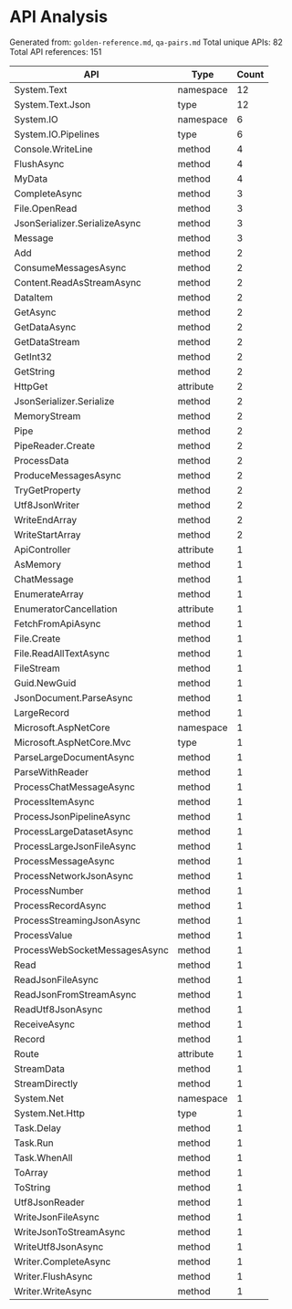 # API Analysis

Generated from: `golden-reference.md`, `qa-pairs.md`
Total unique APIs: 82
Total API references: 151

| API | Type | Count |
|-----|------|-------|
| System.Text | namespace | 12 |
| System.Text.Json | type | 12 |
| System.IO | namespace | 6 |
| System.IO.Pipelines | type | 6 |
| Console.WriteLine | method | 4 |
| FlushAsync | method | 4 |
| MyData | method | 4 |
| CompleteAsync | method | 3 |
| File.OpenRead | method | 3 |
| JsonSerializer.SerializeAsync | method | 3 |
| Message | method | 3 |
| Add | method | 2 |
| ConsumeMessagesAsync | method | 2 |
| Content.ReadAsStreamAsync | method | 2 |
| DataItem | method | 2 |
| GetAsync | method | 2 |
| GetDataAsync | method | 2 |
| GetDataStream | method | 2 |
| GetInt32 | method | 2 |
| GetString | method | 2 |
| HttpGet | attribute | 2 |
| JsonSerializer.Serialize | method | 2 |
| MemoryStream | method | 2 |
| Pipe | method | 2 |
| PipeReader.Create | method | 2 |
| ProcessData | method | 2 |
| ProduceMessagesAsync | method | 2 |
| TryGetProperty | method | 2 |
| Utf8JsonWriter | method | 2 |
| WriteEndArray | method | 2 |
| WriteStartArray | method | 2 |
| ApiController | attribute | 1 |
| AsMemory | method | 1 |
| ChatMessage | method | 1 |
| EnumerateArray | method | 1 |
| EnumeratorCancellation | attribute | 1 |
| FetchFromApiAsync | method | 1 |
| File.Create | method | 1 |
| File.ReadAllTextAsync | method | 1 |
| FileStream | method | 1 |
| Guid.NewGuid | method | 1 |
| JsonDocument.ParseAsync | method | 1 |
| LargeRecord | method | 1 |
| Microsoft.AspNetCore | namespace | 1 |
| Microsoft.AspNetCore.Mvc | type | 1 |
| ParseLargeDocumentAsync | method | 1 |
| ParseWithReader | method | 1 |
| ProcessChatMessageAsync | method | 1 |
| ProcessItemAsync | method | 1 |
| ProcessJsonPipelineAsync | method | 1 |
| ProcessLargeDatasetAsync | method | 1 |
| ProcessLargeJsonFileAsync | method | 1 |
| ProcessMessageAsync | method | 1 |
| ProcessNetworkJsonAsync | method | 1 |
| ProcessNumber | method | 1 |
| ProcessRecordAsync | method | 1 |
| ProcessStreamingJsonAsync | method | 1 |
| ProcessValue | method | 1 |
| ProcessWebSocketMessagesAsync | method | 1 |
| Read | method | 1 |
| ReadJsonFileAsync | method | 1 |
| ReadJsonFromStreamAsync | method | 1 |
| ReadUtf8JsonAsync | method | 1 |
| ReceiveAsync | method | 1 |
| Record | method | 1 |
| Route | attribute | 1 |
| StreamData | method | 1 |
| StreamDirectly | method | 1 |
| System.Net | namespace | 1 |
| System.Net.Http | type | 1 |
| Task.Delay | method | 1 |
| Task.Run | method | 1 |
| Task.WhenAll | method | 1 |
| ToArray | method | 1 |
| ToString | method | 1 |
| Utf8JsonReader | method | 1 |
| WriteJsonFileAsync | method | 1 |
| WriteJsonToStreamAsync | method | 1 |
| WriteUtf8JsonAsync | method | 1 |
| Writer.CompleteAsync | method | 1 |
| Writer.FlushAsync | method | 1 |
| Writer.WriteAsync | method | 1 |
